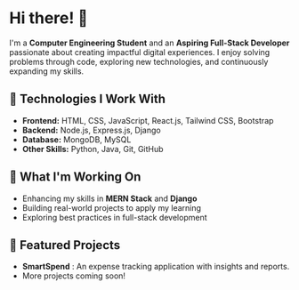 # Hi there! 👋

I'm a **Computer Engineering Student** and an **Aspiring Full-Stack Developer** passionate about creating impactful digital experiences. I enjoy solving problems through code, exploring new technologies, and continuously expanding my skills.

## 🚀 Technologies I Work With
- **Frontend:** HTML, CSS, JavaScript, React.js, Tailwind CSS, Bootstrap
- **Backend:** Node.js, Express.js, Django
- **Database:** MongoDB, MySQL
- **Other Skills:** Python, Java, Git, GitHub

## 🌱 What I'm Working On
- Enhancing my skills in **MERN Stack** and **Django**
- Building real-world projects to apply my learning
- Exploring best practices in full-stack development

## 📌 Featured Projects
- **SmartSpend** : An expense tracking application with insights and reports.
- More projects coming soon!

